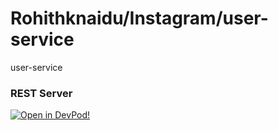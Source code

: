 # Rohithknaidu/Instagram/user-service
user-service


### REST Server



    










[![Open in DevPod!](https://devpod.sh/assets/open-in-devpod.svg)](https://devpod.sh/open#https://github.com/Rohithknaidu/Instagram/user-service)